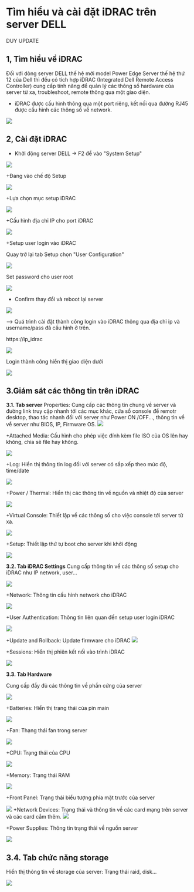 # Tìm hiểu và cài đặt iDRAC trên server DELL #

DUY UPDATE

## 1, Tìm hiểu về iDRAC ##

Đối với dòng server DELL thế hệ mới model Power Edge Server thế hệ thứ 12 của Dell thì đều có tích hợp iDRAC (Integrated Dell Remote Access Controller) cung cấp tính năng để quản lý các thông số hardware của server từ xa, troubleshoot, remote thông qua một giao diện.

- iDRAC được cấu hình thông qua một port riêng, kết nối qua đường RJ45 được cấu hình các thông số về network.

![](https://i.imgur.com/vX1r6eq.png)

## 2, Cài đặt iDRAC ##

- Khởi động server DELL -> F2 để vào "System Setup"

![](https://i.imgur.com/LS3Yq8l.png)

+Đang vào chế độ Setup

![](https://i.imgur.com/5ZDD9Ld.png)

+Lựa chọn mục setup iDRAC

![](https://i.imgur.com/eqqpW6z.png)

+Cấu hình địa chỉ IP cho port iDRAC

![](https://i.imgur.com/szGqKe6.png)

+Setup user login vào iDRAC

Quay trở lại tab Setup chọn "User Configuration"

![](https://i.imgur.com/8IZ304Q.png)

Set password cho user root

![](https://i.imgur.com/MZTAgJV.png)

+ Confirm thay đổi và reboot lại server

![](https://i.imgur.com/XPf9PyL.png)

--> Quá trình cài đặt thành công login vào iDRAC thông qua địa chỉ ip và username/pass đã cấu hình ở trên.

https://ip_idrac

![](https://i.imgur.com/vGp2czy.png)

Login thành công hiển thị giao diện dưới

![](https://i.imgur.com/MgmRQWR.png)

## 3.Giám sát các thông tin trên iDRAC ##

**3.1. Tab server**
Properties: Cung cấp các thông tin chung về server và đường link truy cập nhanh tới các mục khác, cửa sổ console để remotr desktop, thao tác nhanh đối với server như Power ON /OFF..., thông tin về về server như BIOS, IP, Firmware OS.
![](https://i.imgur.com/7PSjQdi.png)

+Attached Media: Cấu hình cho phép việc đính kèm file ISO của OS lên hay không, chia sẻ file hay không.

![](https://i.imgur.com/5E8MTk2.png)

+Log: Hiển thị thông tin log đối với server có sắp xếp theo mức độ, time/date

![](https://i.imgur.com/B8tHf7c.png)

+Power / Thermal: Hiển thị các thông tin về nguồn và nhiệt độ của server

![](https://i.imgur.com/LjfVkz2.png)

+Virtual Console: Thiết lập về các thông số cho việc console tới server từ xa.

![](https://i.imgur.com/SH2KzBq.png)

+Setup: Thiết lập thứ tự boot cho server khi khởi động

![](https://i.imgur.com/c64Efcj.png)

**3.2. Tab iDRAC Settings**
Cung cấp thông tin về các thông số setup cho iDRAC như IP network, user...

![](https://i.imgur.com/l4xgN26.png)

+Network: Thông tin cấu hình network cho iDRAC

![](https://i.imgur.com/FAsZDUy.png)

+User Authentication: Thông tin liên quan đến setup user login iDRAC

![](https://i.imgur.com/MR6GTMx.png)

+Update and Rollback: Update firmware cho iDRAC
![](https://i.imgur.com/l6lAzzx.png)

+Sessions: Hiển thị phiên kết nối vào trình iDRAC

![](https://i.imgur.com/N7mcLeW.png)

**3.3. Tab Hardware**

Cung cấp đầy đủ các thông tin về phần cứng của server

![](https://i.imgur.com/h7q3CgH.png)

+Batteries: Hiển thị trạng thái của pin main

![](https://i.imgur.com/LVQ9joD.png)

+Fan: Thạng thái fan trong server

![](https://i.imgur.com/qKd96mL.png)

+CPU: Trạng thái của CPU

![](https://i.imgur.com/aC96cJU.png)

+Memory: Trạng thái RAM

![](https://i.imgur.com/QJEoR7X.png)

+Front Panel: Trạng thái biểu tượng phía mặt trước của server

![](https://i.imgur.com/khf6pBt.png)
+Network Devices: Trạng thái và thông tin về các card mạng trên server và các card cắm thêm.
![](https://i.imgur.com/UoTxwhg.png)

+Power Supplies: Thông tin trạng thái về nguồn server

![](https://i.imgur.com/4I3jQyU.png)

## 3.4. Tab chức năng storage ##

Hiển thị thông tin về storage của server: Trạng thái raid, disk...

![](https://i.imgur.com/qyo5ru4.png)
